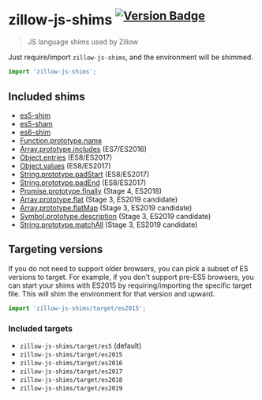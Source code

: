 # zillow-js-shims <sup>[![Version Badge][2]][1]</sup>

> JS language shims used by Zillow

Just require/import `zillow-js-shims`, and the environment will be shimmed.

```js
import 'zillow-js-shims';
```

## Included shims

  - [es5-shim](https://www.npmjs.com/package/es5-shim)
  - [es5-sham](https://www.npmjs.com/package/es5-shim)
  - [es6-shim](https://www.npmjs.com/package/es6-shim)
  - [Function.prototype.name](https://www.npmjs.com/package/function.prototype.name)
  - [Array.prototype.includes](https://www.npmjs.com/package/array-includes) (ES7/ES2016)
  - [Object.entries](https://www.npmjs.com/package/object.entries) (ES8/ES2017)
  - [Object.values](https://www.npmjs.com/package/object.values) (ES8/ES2017)
  - [String.prototype.padStart](https://www.npmjs.com/package/string.prototype.padstart) (ES8/ES2017)
  - [String.prototype.padEnd](https://www.npmjs.com/package/string.prototype.padend) (ES8/ES2017)
  - [Promise.prototype.finally](https://npmjs.com/package/promise.prototype.finally) (Stage 4, ES2018)
  - [Array.prototype.flat](https://npmjs.com/package/array.prototype.flat) (Stage 3, ES2019 candidate)
  - [Array.prototype.flatMap](https://npmjs.com/package/array.prototype.flatMap) (Stage 3, ES2019 candidate)
  - [Symbol.prototype.description](https://npmjs.com/package/symbol.prototype.description) (Stage 3, ES2019 candidate)
  - [String.prototype.matchAll](https://npmjs.com/package/string.prototype.matchall) (Stage 3, ES2019 candidate)

## Targeting versions

If you do not need to support older browsers, you can pick a subset of ES versions to target. For example, if you don't support pre-ES5 browsers, you can start your shims with ES2015 by requiring/importing the specific target file. This will shim the environment for that version and upward.

```js
import 'zillow-js-shims/target/es2015';
```

### Included targets

  - `zillow-js-shims/target/es5` (default)
  - `zillow-js-shims/target/es2015`
  - `zillow-js-shims/target/es2016`
  - `zillow-js-shims/target/es2017`
  - `zillow-js-shims/target/es2018`
  - `zillow-js-shims/target/es2019`

[1]: https://npmjs.org/package/zillow-js-shims
[2]: http://versionbadg.es/zillow/js-shims.svg
